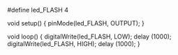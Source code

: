 #define led_FLASH 4

void setup() {
  pinMode(led_FLASH, OUTPUT);
}

void loop() {
  digitalWrite(led_FLASH, LOW); 
  delay (1000); 
  digitalWrite(led_FLASH, HIGH); 
  delay (1000); 
}
